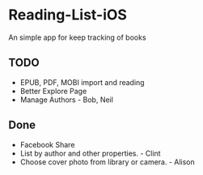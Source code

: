 # Reading-List-iOS
An simple app for keep tracking of books

## TODO

- EPUB, PDF, MOBI import and reading
- Better Explore Page
- Manage Authors - Bob, Neil

## Done
- Facebook Share
- List by author and other properties. - Clint
- Choose cover photo from library or camera. - Alison
